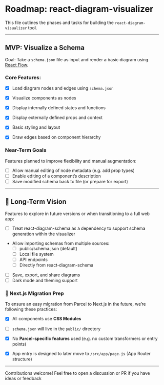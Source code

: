 # Roadmap: react-diagram-visualizer
This file outlines the phases and tasks for building the `react-diagram-visualizer` tool.

---
## MVP: Visualize a Schema
Goal: Take a `schema.json` file as input and render a basic diagram using [React Flow](https://reactflow.dev/).
### Core Features:
- [x] Load diagram nodes and edges using `schema.json`
- [x] Visualize components as nodes
- [x] Display internally defined states and functions
- [x] Display externally defined props and context
- [x] Basic styling and layout
- [x] Draw edges based on component hierarchy


### Near-Term Goals
Features planned to improve flexibility and manual augmentation:

- [ ] Allow manual editing of node metadata (e.g. add prop types)
- [ ] Enable editing of a component’s description
- [ ] Save modified schema back to file (or prepare for export)

---
## 🚀 Long-Term Vision

Features to explore in future versions or when transitioning to a full web app:

- [ ] Treat react-diagram-schema as a dependency to support schema generation within the visualizer

- Allow importing schemas from multiple sources:
  - [ ] public/schema.json (default)
  - [ ] Local file system
  - [ ] API endpoints
  - [ ] Directly from react-diagram-schema

- [ ] Save, export, and share diagrams
- [ ] Dark mode and theming support

### 🔁 Next.js Migration Prep
To ensure an easy migration from Parcel to Next.js in the future, we’re following these practices:
- [x] All components use **CSS Modules**
- [ ] `schema.json` will live in the `public/` directory
- [x] No **Parcel-specific features** used (e.g. no custom transformers or entry points)
- [x] App entry is designed to later move to `/src/app/page.js` (App Router structure)


---
Contributions welcome! Feel free to open a discussion or PR if you have ideas or feedback

